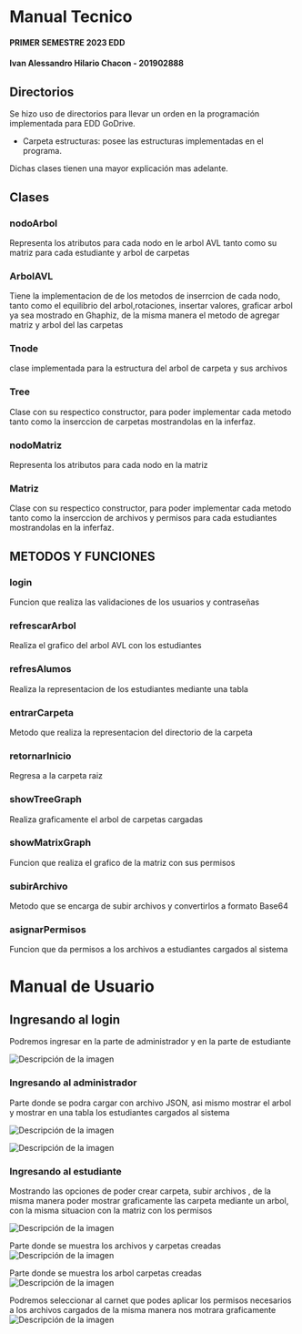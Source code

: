 #                              Manual Tecnico
#### PRIMER SEMESTRE 2023 EDD
#### Ivan Alessandro Hilario Chacon - 201902888
## Directorios
Se hizo uso de directorios para llevar un orden en la programación implementada para 
EDD GoDrive.
- Carpeta estructuras: posee las estructuras implementadas en el programa.

Dichas clases tienen una mayor explicación mas adelante.

## Clases
### nodoArbol
Representa los atributos para cada nodo en le arbol AVL tanto como su matriz para cada estudiante y arbol de carpetas

### ArbolAVL
Tiene la implementacion de de los metodos de inserrcion de cada nodo, tanto como el equilibrio del arbol,rotaciones, insertar valores, graficar arbol ya sea mostrado en Ghaphiz, de la misma manera el metodo de agregar matriz y arbol del las carpetas

### Tnode
clase implementada para la estructura del arbol de carpeta y sus archivos

### Tree
Clase con su respectico constructor, para poder implementar cada metodo tanto como la inserccion de carpetas mostrandolas en la inferfaz.

### nodoMatriz
Representa los atributos para cada nodo en la matriz 

### Matriz
Clase con su respectico constructor, para poder implementar cada metodo tanto como la inserccion de archivos y permisos para cada estudiantes mostrandolas en la inferfaz.


## METODOS Y FUNCIONES
### login
Funcion que realiza las validaciones de los  usuarios y contraseñas 

### refrescarArbol
Realiza el grafico del arbol AVL con los estudiantes

### refresAlumos
Realiza la representacion de los estudiantes mediante una tabla 

### entrarCarpeta
Metodo que realiza la representacion del directorio de la carpeta

### retornarInicio
Regresa a la carpeta raiz 

### showTreeGraph
Realiza graficamente el arbol de carpetas cargadas

### showMatrixGraph
Funcion que realiza el grafico de la matriz con sus permisos

### subirArchivo
Metodo que se encarga de subir archivos y convertirlos a formato Base64

### asignarPermisos
Funcion que da permisos a los archivos a estudiantes cargados al sistema

#                              Manual de Usuario

## Ingresando al login
Podremos ingresar en la parte de administrador y en la parte de estudiante

![Descripción de la imagen](/EDD_Proyecto1_Fase2/img/login.png  "Login")

### Ingresando al administrador
Parte donde se podra cargar con archivo JSON, asi mismo mostrar el arbol y mostrar en una tabla los estudiantes cargados al sistema

![Descripción de la imagen](/EDD_Proyecto1_Fase2/img/tabla.png  "Tabla")

![Descripción de la imagen](/EDD_Proyecto1_Fase2/img/arbol.png  "Arbol")


### Ingresando al estudiante
Mostrando las opciones de poder crear carpeta, subir archivos , de la misma manera poder mostrar graficamente las carpeta mediante un arbol, con la misma situacion con la matriz con los permisos

![Descripción de la imagen](/EDD_Proyecto1_Fase2/img/estudiante.png "Interfaz estudiante")

Parte donde se muestra los archivos y carpetas creadas
![Descripción de la imagen](/EDD_Proyecto1_Fase2/img/carpetas.png "Interfaz carpetas")

Parte donde se muestra los arbol carpetas creadas
![Descripción de la imagen](/EDD_Proyecto1_Fase2/img/arbolc.png "Interfaz carpetas")

Podremos seleccionar al carnet que podes aplicar los permisos necesarios a los archivos cargados de la misma manera nos motrara graficamente
![Descripción de la imagen](/EDD_Proyecto1_Fase2/img/permiso.png "Interfaz carpetas")